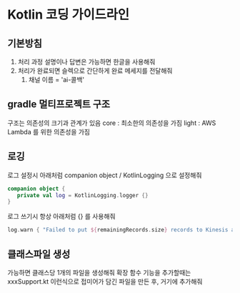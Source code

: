 # Kotlin 코딩 가이드라인

## 기본방침
1. 처리 과정 설명이나 답변은 가능하면 한글을 사용해줘
2. 처리가 완료되면 슬렉으로 간단하게 완료 메세지를 전달해줘
   1. 채널 이름 = 'ai-콜백'

## gradle 멀티프로젝트 구조
구조는 의존성의 크기과 관계가 있음
core : 최소한의 의존성을 가짐
light : AWS Lambda 를 위한 의존성을 가짐

## 로깅
로그 설정시 아래처럼 companion object /  KotlinLogging 으로 설정해줘
```kotlin
companion object {
   private val log = KotlinLogging.logger {}
}
```
로그 쓰기시 항상 아래처럼 {} 를 사용해줘
```kotlin
log.warn { "Failed to put ${remainingRecords.size} records to Kinesis after $maxRetries retries." }
```

## 클래스파일 생성
가능하면 클래스당 1개의 파일을 생성해줘
확장 함수 기능을 추가할때는 xxxSupport.kt 이런식으로 접미어가 담긴 파일을 만든 후, 거기에 추가해줘

